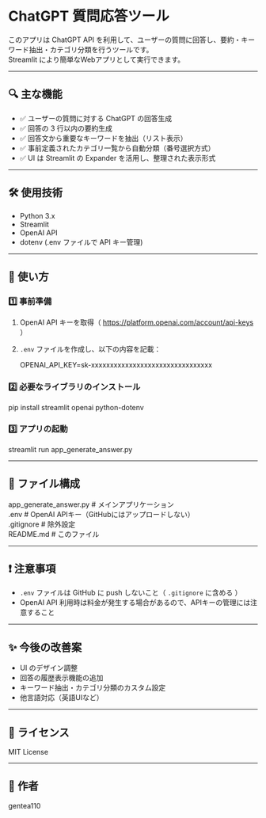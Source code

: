 # ChatGPT 質問応答ツール

このアプリは ChatGPT API を利用して、ユーザーの質問に回答し、要約・キーワード抽出・カテゴリ分類を行うツールです。  
Streamlit により簡単なWebアプリとして実行できます。

---

## 🔍 主な機能

- ✅ ユーザーの質問に対する ChatGPT の回答生成
- ✅ 回答の 3 行以内の要約生成
- ✅ 回答文から重要なキーワードを抽出（リスト表示）
- ✅ 事前定義されたカテゴリ一覧から自動分類（番号選択方式）
- ✅ UI は Streamlit の Expander を活用し、整理された表示形式

---

## 🛠 使用技術

- Python 3.x
- Streamlit
- OpenAI API
- dotenv (.env ファイルで API キー管理)

---

## 🚀 使い方

### 1️⃣ 事前準備

1. OpenAI API キーを取得（ https://platform.openai.com/account/api-keys ）
2. `.env` ファイルを作成し、以下の内容を記載：

    OPENAI_API_KEY=sk-xxxxxxxxxxxxxxxxxxxxxxxxxxxxxxxx

### 2️⃣ 必要なライブラリのインストール

pip install streamlit openai python-dotenv

### 3️⃣ アプリの起動

streamlit run app_generate_answer.py

---

## 📁 ファイル構成

app_generate_answer.py    # メインアプリケーション  
.env                      # OpenAI APIキー（GitHubにはアップロードしない）  
.gitignore                # 除外設定  
README.md                 # このファイル  

---

## ❗️ 注意事項

- `.env` ファイルは GitHub に push しないこと（ `.gitignore` に含める ）
- OpenAI API 利用時は料金が発生する場合があるので、APIキーの管理には注意すること

---

## ✨ 今後の改善案

- UI のデザイン調整
- 回答の履歴表示機能の追加
- キーワード抽出・カテゴリ分類のカスタム設定
- 他言語対応（英語UIなど）

---

## 📄 ライセンス

MIT License

---

## 💬 作者

gentea110

